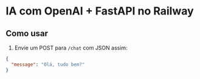 # IA com OpenAI + FastAPI no Railway

## Como usar

1. Envie um POST para `/chat` com JSON assim:
```json
{
  "message": "Olá, tudo bem?"
}

